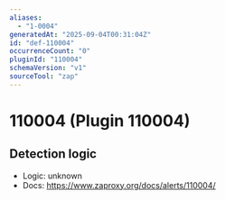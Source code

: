 ```yaml
---
aliases:
  - "1-0004"
generatedAt: "2025-09-04T00:31:04Z"
id: "def-110004"
occurrenceCount: "0"
pluginId: "110004"
schemaVersion: "v1"
sourceTool: "zap"
---
```


# 110004 (Plugin 110004)

## Detection logic

- Logic: unknown
- Docs: https://www.zaproxy.org/docs/alerts/110004/

